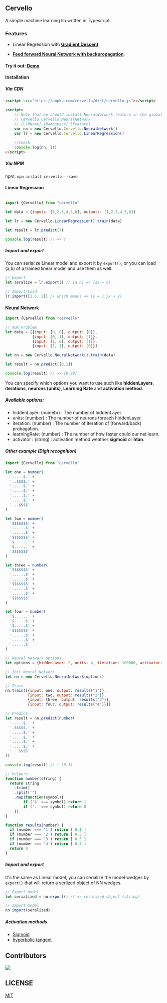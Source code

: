 ## Cervello

A simple machine learning lib written in Typescript.

### Features

- Linear Regression with **[Gradient Descent](https://www.kdnuggets.com/2017/04/simple-understand-gradient-descent-algorithm.html)**.

- **[Feed forward Neural Network with backpropagation](https://brilliant.org/wiki/feedforward-neural-networks)**.

#### Try it out: [Demo](https://tinyurl.com/ydywtu2s)

#### Installation

##### Via CDN

```html
<script src="https://unpkg.com/cervello/dist/cervello.js"></script>

<script>
    // Note that we should install NeuralNetwork feature in the global mode by calling:
    // Cervello.Cervello.NeuralNetwork
    // [LibName].[Namespace].[Feature]
    var nn = new Cervello.Cervello.NeuralNetwork()
    var lr = new Cervello.Cervello.LinearRegression()
    
    //Check
    console.log(nn, lr)
</script>
```

##### Via NPM

npm: `npm install cervello --save`


#### Linear Regression

```javascript

import {Cervello} from "cervello"

let data = {inputs: [1,2,3,4,5,6], outputs: [1,2,3,4,5,6]}

let lr = new Cervello.LinearRegression().train(data)

let result = lr.predict(7)

console.log(result) // => 7

```

##### Import and export

You can serialize Linear model and export it by `export()`, or you can load (a,b) of a trained linear model and use them as well.

```javascript
// Export
let seralize = lr.export() // [a,b] => (ax + b) 

// Import/Load
lr.import([1.5, 2]) // which means => (y = 1.5x + 2)
```

#### Neural Network

```javascript
import {Cervello} from "cervello"

// XOR Problem
let data = [{input: [0, 0], output: [0]},
            {input: [0, 1], output: [1]},
            {input: [1, 0], output: [1]},
            {input: [1, 1], output: [0]}]

let nn = new Cervello.NeuralNetwork().train(data)

let result = nn.predict([0,1])

console.log(result) // => [0.99]

```

You can specify which options you want to use such like **hiddenLayers**, **iterations**, **neurons (units)**, **Learning Rate** and **activation method**.

##### Available options:

- hiddenLayer: (numebr)  : The number of hiddenLayer.
- units: (number)        : The number of neurons foreach hiddenLayer.
- iteration: (number)    : The number of iteration of (forward/back) probagation.
- learningRate: (number) : The number of how faster could our net learn.
- activator : (string)  : activation method weather **sigmoid** or **htan**.


##### Other example (Digit recognition)

```javascript
import {Cervello} from "cervello"

let one = number(
  '.....$.' +
  '..$$$$.' +
  '.....$.' +
  '.....$.' +
  '.....$.' +
  '.....$.' +
  '...$$$$'
)

let two = number(
  '$$$$$$$' +
  '......$' +
  '......$' +
  '$$$$$$$' +
  '$......' +
  '$......' +
  '$$$$$$$'
)

let three = number(
  '$$$$$$$' +
  '......$' +
  '......$' +
  '$$$$$$$' +
  '......$' +
  '......$' +
  '$$$$$$$'
)

let four = number(
  '$......' +
  '$.....$' +
  '$.....$' +
  '$$$$$$$' +
  '......$' +
  '......$' +
  '......$'
)

// Neural network options
let options = {hiddenLayer: 2, units: 4, iteration: 100000, activator: "sigmoid"}

// Init Neural Network.
let nn = new Cervello.NeuralNetwork(options)

// Train
nn.train([{input: one, output: results("1")},
          {input: two, output: results("2")},
          {input: three, output: results("3")},
          {input: four, output: results("4")}])

// Predict
let result = nn.predict(number(
  '.....$.' +
  '.$$$$$.' +
  '.....$.' +
  '.....$.' +
  '.....$.' +
  '.....$.' +
  '...$$$$'
))

console.log(result) // ~ [0.1]

// helpers
function number(string) {
  return string
    .trim()
    .split('')
    .map(function(symbol){
        if ('$' === symbol) return 1
        if ('.' === symbol) return 0
    })
}

function results(number) {
  if (number === '1') return [ 0.1 ]
  if (number === '2') return [ 0.3 ]
  if (number === '3') return [ 0.5 ]
  if (number === '4') return [ 0.7 ]
  return 0
}
```
##### Import and export

It's the same as Linear model, you can serialize the model wedges by `export()` that will return a serlized object of NN wedges. 

```javascript
// Export model
let serialized = nn.export() // => seralized object (string)

// Import model
nn.import(seralized)
```

##### Activation methods

- [Sigmoid](https://www.wikiwand.com/en/Sigmoid_function)
- [hyperbolic tangent](http://reference.wolfram.com/language/ref/Tanh.html)

## Contributors

<a href="https://www.meetup.com/GDGtangier"><img src="https://i.imgur.com/ekYXyPW.png"/></a>

## LICENSE
[MIT](https://opensource.org/licenses/MIT)
